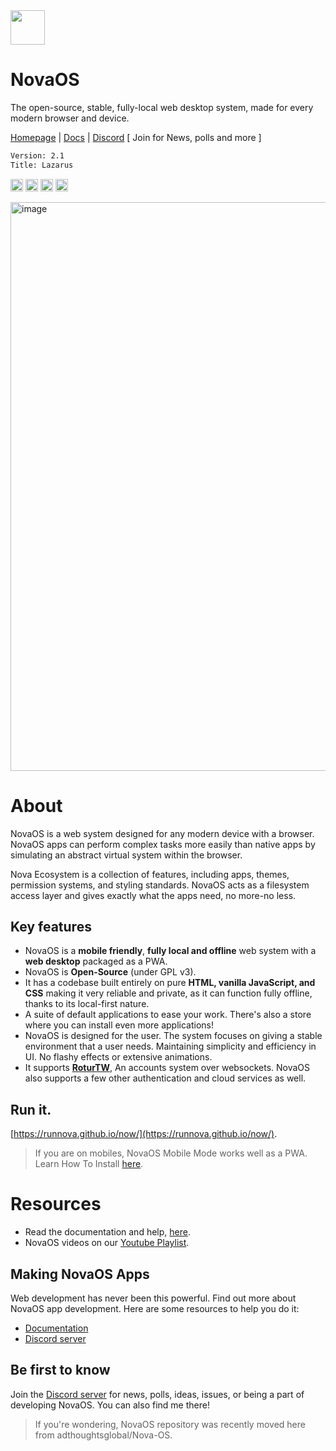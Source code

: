 <img height="55" src="https://github.com/user-attachments/assets/928feace-3086-413a-8376-2f131c3e2f91"/>

# NovaOS
The open-source, stable, fully-local web desktop system, made for every modern browser and device.

[Homepage](https://adthoughtsglobal.github.io/NovaOS/) | [Docs](https://novaos.gitbook.io/novaos-docs) | [Discord](https://discord.gg/atkqbwEQU8) [ Join for News, polls and more ]

```txt
Version: 2.1
Title: Lazarus
```
<img height="20" src="https://img.shields.io/github/languages/count/adthoughtsglobal/Nova-OS"/> <img height="20" src="https://img.shields.io/github/last-commit/adthoughtsglobal/Nova-dev-repl-rl"/> <a href="https://rotur.dev"><img src="https://rotur.dev/rotur%20badge.png" height="20" alt="This OS supports rotur"></a> <a href="https://adthoughtsglobal.github.io/screens/donate.html"> <img src="https://i.ibb.co/WvmDbGm0/Support-2.png" height="20" alt="Support NovaOS"></a>

<img width="1606" height="910" alt="image" src="https://github.com/user-attachments/assets/5cbd7a84-11fb-4565-9e86-e8fe0cc12788" />
<br>
<h1>About</h1>
NovaOS is a web system designed for any modern device with a browser. NovaOS apps can perform complex tasks more easily than native apps by simulating an abstract virtual system within the browser. 

Nova Ecosystem is a collection of features, including apps, themes, permission systems, and styling standards. NovaOS acts as a filesystem access layer and gives exactly what the apps need, no more-no less.

## Key features
- NovaOS is a **mobile friendly**, **fully local and offline** web system with a **web desktop** packaged as a PWA.
- NovaOS is **Open-Source** (under GPL v3).
- It has a codebase built entirely on pure **HTML, vanilla JavaScript, and CSS** making it very reliable and private, as it can function fully offline, thanks to its local-first nature.
- A suite of default applications to ease your work. There's also a store where you can install even more applications!
- NovaOS is designed for the user. The system focuses on giving a stable environment that a user needs. Maintaining simplicity and efficiency in UI. No flashy effects or extensive animations.
- It supports [**RoturTW**](https://rotur.dev/), An accounts system over websockets. NovaOS also supports a few other authentication and cloud services as well.

## Run it.
[https://runnova.github.io/now/](https://runnova.github.io/now/).
> If you are on mobiles, NovaOS Mobile Mode works well as a PWA. Learn How To Install [here](https://novaos.gitbook.io/main/get-started/access-novaos#installing-novaos-as-an-app-in-chrome).

# Resources
- Read the documentation and help, [here](https://novaos.gitbook.io/main).
- NovaOS videos on our [Youtube Playlist](https://www.youtube.com/watch?v=o3Xr6DHxcFo&list=PLVY7raF48Kj5cBsNIvvta5dTCleSSgQa-).

## Making NovaOS Apps
Web development has never been this powerful. Find out more about NovaOS app development. Here are some resources to help you do it:
- [Documentation](https://novaos.gitbook.io/main)
- [Discord server](https://discord.gg/atkqbwEQU8)

## Be first to know 
Join the [Discord server](https://discord.gg/atkqbwEQU8) for news, polls, ideas, issues, or being a part of developing NovaOS. You can also find me there!

> If you're wondering, NovaOS repository was recently moved here from adthoughtsglobal/Nova-OS.